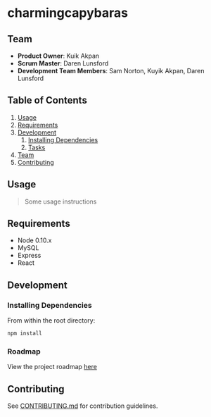# charmingcapybaras
> 

## Team

  - __Product Owner__: Kuik Akpan
  - __Scrum Master__: Daren Lunsford
  - __Development Team Members__: Sam Norton, Kuyik Akpan, Daren Lunsford

## Table of Contents

1. [Usage](#Usage)
1. [Requirements](#requirements)
1. [Development](#development)
    1. [Installing Dependencies](#installing-dependencies)
    1. [Tasks](#tasks)
1. [Team](#team)
1. [Contributing](#contributing)

## Usage

> Some usage instructions

## Requirements

- Node 0.10.x
- MySQL
- Express
- React

## Development

### Installing Dependencies

From within the root directory:

```sh
npm install
```

### Roadmap

View the project roadmap [here](LINK_TO_PROJECT_ISSUES)


## Contributing

See [CONTRIBUTING.md]() for contribution guidelines.
